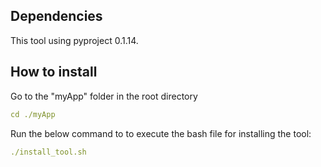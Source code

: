 ## Dependencies
This tool using pyproject 0.1.14.
## How to install
Go to the "myApp" folder in the root directory
~~~yaml
cd ./myApp
~~~
Run the below command to to execute the bash file for installing the tool:
~~~yaml
./install_tool.sh
~~~

